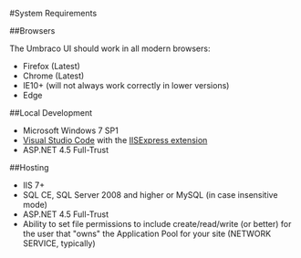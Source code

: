 #System Requirements

##Browsers

The Umbraco UI should work in all modern browsers:

* Firefox (Latest)
* Chrome (Latest)
* IE10+ (will not always work correctly in lower versions)
* Edge

##Local Development
* Microsoft Windows 7 SP1
* [Visual Studio Code](https://code.visualstudio.com/) with the [IISExpress extension](https://marketplace.visualstudio.com/items?itemName=warren-buckley.iis-express)
* ASP.NET 4.5 Full-Trust

##Hosting
* IIS 7+
* SQL CE, SQL Server 2008 and higher or MySQL (in case insensitive mode)
* ASP.NET 4.5 Full-Trust
* Ability to set file permissions to include create/read/write (or better) for the user that "owns" the Application Pool for your site (NETWORK SERVICE, typically)
